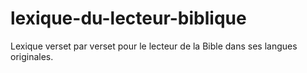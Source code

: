 # lexique-du-lecteur-biblique
Lexique verset par verset pour le lecteur de la Bible dans ses langues originales.
